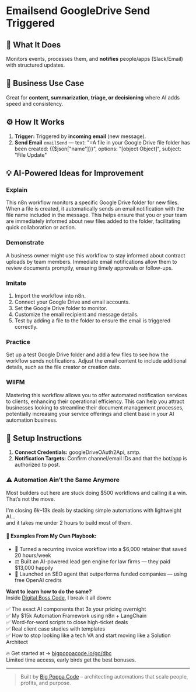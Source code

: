 # Emailsend GoogleDrive Send Triggered
  ## 🚀 What It Does
  Monitors events, processes them, and **notifies** people/apps (Slack/Email) with structured updates.
  
  ## 💼 Business Use Case
  Great for **content, summarization, triage, or decisioning** where AI adds speed and consistency.
  
  ## ⚙️ How It Works
  1. **Trigger:** Triggered by **incoming email** (new message).
  2. **Send Email** `emailSend` — text: "=A file in your Google Drive file folder has been created: {{$json["name"]}}", options: "[object Object]", subject: "File Update"
  
  ## 💡 AI-Powered Ideas for Improvement
  ### Explain
This n8n workflow monitors a specific Google Drive folder for new files. When a file is created, it automatically sends an email notification with the file name included in the message. This helps ensure that you or your team are immediately informed about new files added to the folder, facilitating quick collaboration or action.

### Demonstrate
A business owner might use this workflow to stay informed about contract uploads by team members. Immediate email notifications allow them to review documents promptly, ensuring timely approvals or follow-ups.

### Imitate
1. Import the workflow into n8n.
2. Connect your Google Drive and email accounts.
3. Set the Google Drive folder to monitor.
4. Customize the email recipient and message details.
5. Test by adding a file to the folder to ensure the email is triggered correctly.

### Practice
Set up a test Google Drive folder and add a few files to see how the workflow sends notifications. Adjust the email content to include additional details, such as the file creator or creation date.

### WIIFM
Mastering this workflow allows you to offer automated notification services to clients, enhancing their operational efficiency. This can help you attract businesses looking to streamline their document management processes, potentially increasing your service offerings and client base in your AI automation business.
  
  ## 🔧 Setup Instructions
  1. **Connect Credentials:** googleDriveOAuth2Api, smtp.
2. **Notification Targets:** Confirm channel/email IDs and that the bot/app is authorized to post.
  
### ⚠️ Automation Ain’t the Same Anymore

Most builders out here are stuck doing $500 workflows and calling it a win.  
That’s not the move.  

I'm closing $6k–$13k deals by stacking simple automations with lightweight AI...  
and it takes me under 2 hours to build most of them.

#### 🧠 Examples From My Own Playbook:
- 🔁 Turned a recurring invoice workflow into a $6,000 retainer that saved 20 hours/week  
- ⚖️ Built an AI-powered lead gen engine for law firms — they paid $13,000 happily  
- 🚀 Launched an SEO agent that outperforms funded companies — using free OpenAI credits  

**Want to learn how to do the same?**  
Inside [Digital Boss Code](https://bigpoppacode.io/go/dbc), I break it all down:

✅ The exact AI components that 3x your pricing overnight  
✅ My $15k Automation Framework using n8n + LangChain  
✅ Word-for-word scripts to close high-ticket deals  
✅ Real client case studies with templates  
✅ How to stop looking like a tech VA and start moving like a Solution Architect  

🔥 Get started at → [bigpoppacode.io/go/dbc](https://bigpoppacode.io/go/dbc)  
Limited time access, early birds get the best bonuses.

---
> Built by [Big Poppa Code](https://bigpoppacode.io) – architecting automations that scale people, profits, and purpose.
  